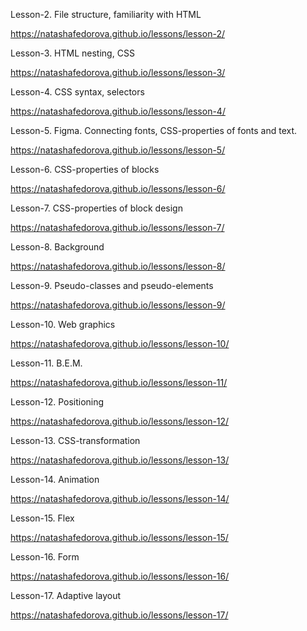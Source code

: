 Lesson-2. File structure, familiarity with HTML 

https://natashafedorova.github.io/lessons/lesson-2/


Lesson-3. HTML nesting, CSS

https://natashafedorova.github.io/lessons/lesson-3/
          

Lesson-4. CSS syntax, selectors

https://natashafedorova.github.io/lessons/lesson-4/
          

Lesson-5. Figma. Connecting fonts, CSS-properties of fonts and text.

https://natashafedorova.github.io/lessons/lesson-5/


Lesson-6. CSS-properties of blocks

https://natashafedorova.github.io/lessons/lesson-6/
          

Lesson-7. CSS-properties of block design

https://natashafedorova.github.io/lessons/lesson-7/
          

Lesson-8. Background

https://natashafedorova.github.io/lessons/lesson-8/
          

Lesson-9. Pseudo-classes and pseudo-elements

https://natashafedorova.github.io/lessons/lesson-9/
          

Lesson-10. Web graphics

https://natashafedorova.github.io/lessons/lesson-10/
           

Lesson-11. B.E.M.

https://natashafedorova.github.io/lessons/lesson-11/


Lesson-12. Positioning

https://natashafedorova.github.io/lessons/lesson-12/


Lesson-13. CSS-transformation

https://natashafedorova.github.io/lessons/lesson-13/


Lesson-14. Animation

https://natashafedorova.github.io/lessons/lesson-14/


Lesson-15. Flex

https://natashafedorova.github.io/lessons/lesson-15/


Lesson-16. Form

https://natashafedorova.github.io/lessons/lesson-16/


Lesson-17. Adaptive layout

https://natashafedorova.github.io/lessons/lesson-17/
